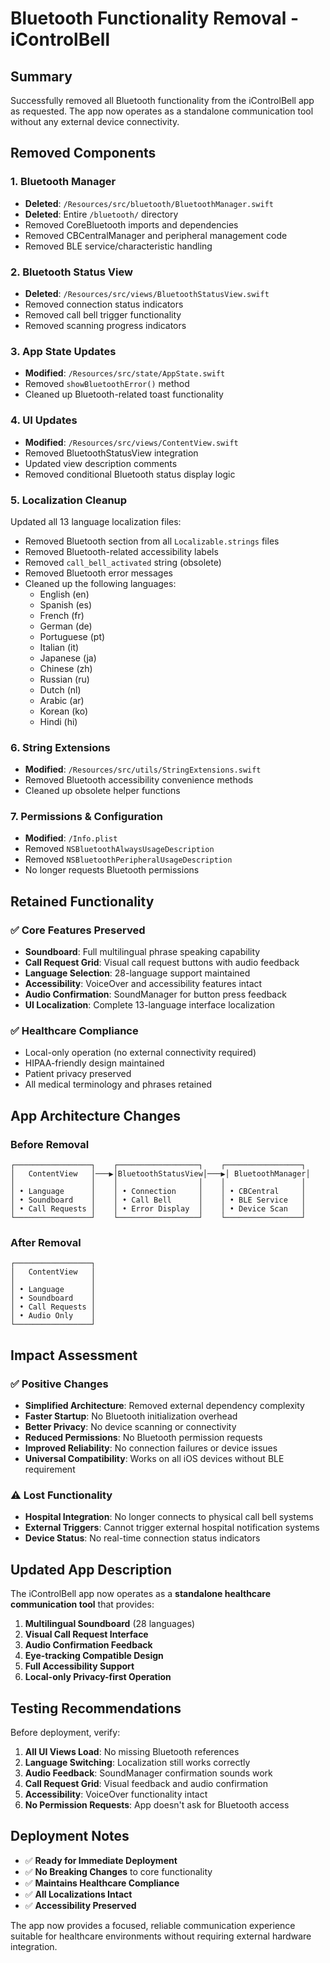 # Bluetooth Functionality Removal - iControlBell

## Summary
Successfully removed all Bluetooth functionality from the iControlBell app as requested. The app now operates as a standalone communication tool without any external device connectivity.

## Removed Components

### 1. Bluetooth Manager
- **Deleted**: `/Resources/src/bluetooth/BluetoothManager.swift`
- **Deleted**: Entire `/bluetooth/` directory
- Removed CoreBluetooth imports and dependencies
- Removed CBCentralManager and peripheral management code
- Removed BLE service/characteristic handling

### 2. Bluetooth Status View
- **Deleted**: `/Resources/src/views/BluetoothStatusView.swift`
- Removed connection status indicators
- Removed call bell trigger functionality
- Removed scanning progress indicators

### 3. App State Updates
- **Modified**: `/Resources/src/state/AppState.swift`
- Removed `showBluetoothError()` method
- Cleaned up Bluetooth-related toast functionality

### 4. UI Updates
- **Modified**: `/Resources/src/views/ContentView.swift`
- Removed BluetoothStatusView integration
- Updated view description comments
- Removed conditional Bluetooth status display logic

### 5. Localization Cleanup
Updated all 13 language localization files:
- Removed Bluetooth section from all `Localizable.strings` files
- Removed Bluetooth-related accessibility labels
- Removed `call_bell_activated` string (obsolete)
- Removed Bluetooth error messages
- Cleaned up the following languages:
  - English (en)
  - Spanish (es)
  - French (fr)
  - German (de)
  - Portuguese (pt)
  - Italian (it)
  - Japanese (ja)
  - Chinese (zh)
  - Russian (ru)
  - Dutch (nl)
  - Arabic (ar)
  - Korean (ko)
  - Hindi (hi)

### 6. String Extensions
- **Modified**: `/Resources/src/utils/StringExtensions.swift`
- Removed Bluetooth accessibility convenience methods
- Cleaned up obsolete helper functions

### 7. Permissions & Configuration
- **Modified**: `/Info.plist`
- Removed `NSBluetoothAlwaysUsageDescription`
- Removed `NSBluetoothPeripheralUsageDescription`
- No longer requests Bluetooth permissions

## Retained Functionality

### ✅ Core Features Preserved
- **Soundboard**: Full multilingual phrase speaking capability
- **Call Request Grid**: Visual call request buttons with audio feedback
- **Language Selection**: 28-language support maintained
- **Accessibility**: VoiceOver and accessibility features intact
- **Audio Confirmation**: SoundManager for button press feedback
- **UI Localization**: Complete 13-language interface localization

### ✅ Healthcare Compliance
- Local-only operation (no external connectivity required)
- HIPAA-friendly design maintained
- Patient privacy preserved
- All medical terminology and phrases retained

## App Architecture Changes

### Before Removal
```
┌─────────────────┐    ┌──────────────────┐    ┌─────────────────┐
│   ContentView   │───▶│BluetoothStatusView│───▶│ BluetoothManager│
│                 │    │                  │    │                 │
│ • Language      │    │ • Connection     │    │ • CBCentral     │
│ • Soundboard    │    │ • Call Bell      │    │ • BLE Service   │
│ • Call Requests │    │ • Error Display  │    │ • Device Scan   │
└─────────────────┘    └──────────────────┘    └─────────────────┘
```

### After Removal
```
┌─────────────────┐
│   ContentView   │
│                 │
│ • Language      │
│ • Soundboard    │
│ • Call Requests │
│ • Audio Only    │
└─────────────────┘
```

## Impact Assessment

### ✅ Positive Changes
- **Simplified Architecture**: Removed external dependency complexity
- **Faster Startup**: No Bluetooth initialization overhead
- **Better Privacy**: No device scanning or connectivity
- **Reduced Permissions**: No Bluetooth permission requests
- **Improved Reliability**: No connection failures or device issues
- **Universal Compatibility**: Works on all iOS devices without BLE requirement

### ⚠️ Lost Functionality
- **Hospital Integration**: No longer connects to physical call bell systems
- **External Triggers**: Cannot trigger external hospital notification systems
- **Device Status**: No real-time connection status indicators

## Updated App Description

The iControlBell app now operates as a **standalone healthcare communication tool** that provides:

1. **Multilingual Soundboard** (28 languages)
2. **Visual Call Request Interface** 
3. **Audio Confirmation Feedback**
4. **Eye-tracking Compatible Design**
5. **Full Accessibility Support**
6. **Local-only Privacy-first Operation**

## Testing Recommendations

Before deployment, verify:

1. **All UI Views Load**: No missing Bluetooth references
2. **Language Switching**: Localization still works correctly
3. **Audio Feedback**: SoundManager confirmation sounds work
4. **Call Request Grid**: Visual feedback and audio confirmation
5. **Accessibility**: VoiceOver functionality intact
6. **No Permission Requests**: App doesn't ask for Bluetooth access

## Deployment Notes

- ✅ **Ready for Immediate Deployment**
- ✅ **No Breaking Changes** to core functionality
- ✅ **Maintains Healthcare Compliance**
- ✅ **All Localizations Intact**
- ✅ **Accessibility Preserved**

The app now provides a focused, reliable communication experience suitable for healthcare environments without requiring external hardware integration.
